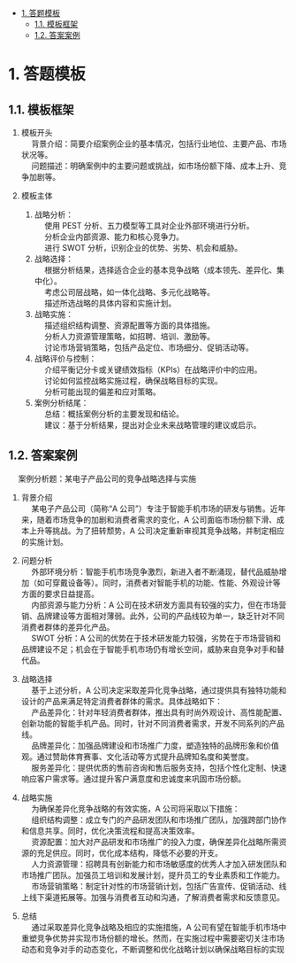 

<!-- TOC -->

- [1. 答题模板](#1-答题模板)
    - [1.1. 模板框架](#11-模板框架)
    - [1.2. 答案案例](#12-答案案例)

<!-- /TOC -->

# 1. 答题模板

## 1.1. 模板框架
1. 模板开头    
    &emsp; 背景介绍：简要介绍案例企业的基本情况，包括行业地位、主要产品、市场状况等。  
    &emsp; 问题描述：明确案例中的主要问题或挑战，如市场份额下降、成本上升、竞争加剧等。    

2. 模板主体  
    1. 战略分析：   
    &emsp; 使用 PEST 分析、五力模型等工具对企业外部环境进行分析。  
    &emsp; 分析企业内部资源、能力和核心竞争力。  
    &emsp; 进行 SWOT 分析，识别企业的优势、劣势、机会和威胁。  
    2. 战略选择：  
    &emsp; 根据分析结果，选择适合企业的基本竞争战略（成本领先、差异化、集中化）。  
    &emsp; 考虑公司层战略，如一体化战略、多元化战略等。  
    &emsp; 描述所选战略的具体内容和实施计划。  
    3. 战略实施：  
    &emsp; 描述组织结构调整、资源配置等方面的具体措施。  
    &emsp; 分析人力资源管理策略，如招聘、培训、激励等。  
    &emsp; 讨论市场营销策略，包括产品定位、市场细分、促销活动等。  
    4. 战略评价与控制：  
    &emsp; 介绍平衡记分卡或关键绩效指标（KPIs）在战略评价中的应用。    
    &emsp; 讨论如何监控战略实施过程，确保战略目标的实现。    
    &emsp; 分析可能出现的偏差和应对策略。    
    5. 案例分析结尾：    
    &emsp; 总结：概括案例分析的主要发现和结论。    
    &emsp; 建议：基于分析结果，提出对企业未来战略管理的建议或启示。    


## 1.2. 答案案例  
&emsp; 案例分析题：某电子产品公司的竞争战略选择与实施    

1. 背景介绍    
&emsp; 某电子产品公司（简称“A 公司”）专注于智能手机市场的研发与销售。近年来，随着市场竞争的加剧和消费者需求的变化，A 公司面临市场份额下滑、成本上升等挑战。为了扭转颓势，A 公司决定重新审视其竞争战略，并制定相应的实施计划。  

2. 问题分析   
&emsp; 外部环境分析：智能手机市场竞争激烈，新进入者不断涌现，替代品威胁增加（如可穿戴设备等）。同时，消费者对智能手机的功能、性能、外观设计等方面的要求日益提高。  
&emsp; 内部资源与能力分析：A 公司在技术研发方面具有较强的实力，但在市场营销、品牌建设等方面相对薄弱。此外，公司的产品线较为单一，缺乏针对不同消费者群体的差异化产品。   
&emsp; SWOT 分析：A 公司的优势在于技术研发能力较强，劣势在于市场营销和品牌建设不足；机会在于智能手机市场仍有增长空间，威胁来自竞争对手和替代品。  

3. 战略选择  
&emsp; 基于上述分析，A 公司决定采取差异化竞争战略，通过提供具有独特功能和设计的产品来满足特定消费者群体的需求。具体战略如下：  
&emsp; 产品差异化：针对年轻消费者群体，推出具有时尚外观设计、高性能配置、创新功能的智能手机产品。同时，针对不同消费者需求，开发不同系列的产品线。  
&emsp; 品牌差异化：加强品牌建设和市场推广力度，塑造独特的品牌形象和价值观。通过赞助体育赛事、文化活动等方式提升品牌知名度和美誉度。  
&emsp; 服务差异化：提供优质的售前咨询和售后服务支持，包括个性化定制、快速响应客户需求等。通过提升客户满意度和忠诚度来巩固市场份额。  

4. 战略实施  
&emsp; 为确保差异化竞争战略的有效实施，A 公司将采取以下措施：  
&emsp; 组织结构调整：成立专门的产品研发团队和市场推广团队，加强跨部门协作和信息共享。同时，优化决策流程和提高决策效率。  
&emsp; 资源配置：加大对产品研发和市场推广的投入力度，确保差异化战略所需资源的充足供应。同时，优化成本结构，降低不必要的开支。  
&emsp; 人力资源管理：招聘具有创新能力和市场敏感度的优秀人才加入研发团队和市场推广团队。加强员工培训和发展计划，提升员工的专业素质和工作能力。  
&emsp; 市场营销策略：制定针对性的市场营销计划，包括广告宣传、促销活动、线上线下渠道拓展等。加强与消费者互动和沟通，了解消费者需求和反馈意见。  

5. 总结  
&emsp; 通过采取差异化竞争战略及相应的实施措施，A 公司有望在智能手机市场中重塑竞争优势并实现市场份额的增长。然而，在实施过程中需要密切关注市场动态和竞争对手的动态变化，不断调整和优化战略计划以确保战略目标的实现  